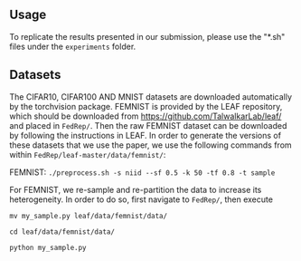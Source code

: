 

## Usage

To replicate the results presented in our submission, please use the "*.sh" files under the `experiments` folder.

## Datasets

The CIFAR10, CIFAR100 AND MNIST datasets are downloaded automatically by the torchvision package. 
FEMNIST is provided by the LEAF repository, which should be downloaded from https://github.com/TalwalkarLab/leaf/ and placed in `FedRep/`. 
Then the raw FEMNIST dataset can be downloaded by following the instructions in LEAF. 
In order to generate the versions of these datasets that we use the paper, we use the following commands from within `FedRep/leaf-master/data/femnist/`:


FEMNIST: `./preprocess.sh -s niid --sf 0.5 -k 50 -tf 0.8 -t sample`

For FEMNIST, we re-sample and re-partition the data to increase its heterogeneity. In order to do so, first navigate to `FedRep/`, then execute 

`mv my_sample.py leaf/data/femnist/data/`

`cd leaf/data/femnist/data/`

`python my_sample.py`